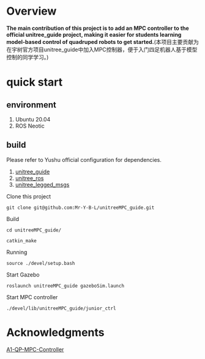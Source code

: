 # Overview
**The main contribution of this project is to add an MPC controller to the official unitree_guide project, making it easier for students learning model-based control of quadruped robots to get started.**(本项目主要贡献为在宇树官方项目unitree_guide中加入MPC控制器，便于入门四足机器人基于模型控制的同学学习。)
# quick start

## environment

1. Ubuntu 20.04
2. ROS Neotic

## build
Please refer to Yushu official configuration for dependencies.
1. [unitree_guide](https://github.com/unitreerobotics/unitree_guide)<br>
2. [unitree_ros](https://github.com/unitreerobotics/unitree_ros)<br>
3. [unitree_legged_msgs](https://github.com/unitreerobotics/unitree_ros_to_real)

Clone this project
```
git clone git@github.com:Mr-Y-B-L/unitreeMPC_guide.git
```
Build
```
cd unitreeMPC_guide/
```
```
catkin_make
```
Running
```
source ./devel/setup.bash
```
Start Gazebo
```
roslaunch unitreeMPC_guide gazeboSim.launch
```
Start MPC controller
```
./devel/lib/unitreeMPC_guide/junior_ctrl
```
# Acknowledgments

[A1-QP-MPC-Controller](https://github.com/ShuoYangRobotics/A1-QP-MPC-Controller)
